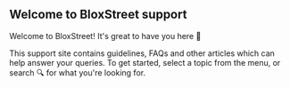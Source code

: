 ## Welcome to BloxStreet support

Welcome to BloxStreet! It's great to have you here 🥳

This support site contains guidelines, FAQs and other articles which can help answer your queries.
To get started, select a topic from the menu, or search 🔍 for what you're looking for.
